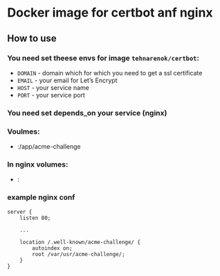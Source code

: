 # Docker image for certbot anf nginx

## How to use
### You need set theese envs for image `tehnarenok/certbot`:
+ `DOMAIN` - domain which for which you need to get a ssl certificate
+ `EMAIL` - your email for Let’s Encrypt
+ `HOST` - your service name
+ `PORT` - your service port  

### You need set depends_on your service (nginx)

### Voulmes:
+ <YOUR FOLDER>:/app/acme-challenge

### In nginx volumes:
+ <YOUR FOLDER>:<FOLDER IN NGINX FOR acme-challenge>

### example nginx conf
```
server {
    listen 80;

	...

	location /.well-known/acme-challenge/ {
		autoindex on;
		root /var/usr/acme-challenge/;
	}
}
```